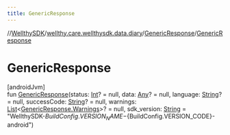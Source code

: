 ```yaml
---
title: GenericResponse
---
```

//[WellthySDK](../../../index.html)/[wellthy.care.wellthysdk.data.diary](../index.html)/[GenericResponse](index.html)/[GenericResponse](-generic-response.html)



# GenericResponse



[androidJvm]\
fun [GenericResponse](-generic-response.html)(status: [Int](https://kotlinlang.org/api/latest/jvm/stdlib/kotlin/-int/index.html)? = null, data: [Any](https://kotlinlang.org/api/latest/jvm/stdlib/kotlin/-any/index.html)? = null, language: [String](https://kotlinlang.org/api/latest/jvm/stdlib/kotlin/-string/index.html)? = null, successCode: [String](https://kotlinlang.org/api/latest/jvm/stdlib/kotlin/-string/index.html)? = null, warnings: [List](https://kotlinlang.org/api/latest/jvm/stdlib/kotlin.collections/-list/index.html)&lt;[GenericResponse.Warnings](-warnings/index.html)&gt;? = null, sdk_version: [String](https://kotlinlang.org/api/latest/jvm/stdlib/kotlin/-string/index.html) = "WellthySDK-${BuildConfig.VERSION_NAME}-${BuildConfig.VERSION_CODE}-android")





